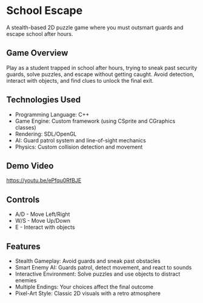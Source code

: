 # School Escape
A stealth-based 2D puzzle game where you must outsmart guards and escape school after hours.

## Game Overview
Play as a student trapped in school after hours, trying to sneak past security guards, solve puzzles, and escape without getting caught. Avoid detection, interact with objects, and find clues to unlock the final exit.

## Technologies Used
- Programming Language: C++
- Game Engine: Custom framework (using CSprite and CGraphics classes)
- Rendering: SDL/OpenGL
- AI: Guard patrol system and line-of-sight mechanics
- Physics: Custom collision detection and movement

## Demo Video
https://youtu.be/ePfqu0RfBJE

## Controls
- A/D - Move Left/Right
- W/S - Move Up/Down
- E - Interact with objects

## Features
- Stealth Gameplay: Avoid guards and sneak past obstacles
- Smart Enemy AI: Guards patrol, detect movement, and react to sounds
- Interactive Environment: Solve puzzles and use objects to distract enemies
- Multiple Endings: Your choices affect the final outcome
- Pixel-Art Style: Classic 2D visuals with a retro atmosphere
